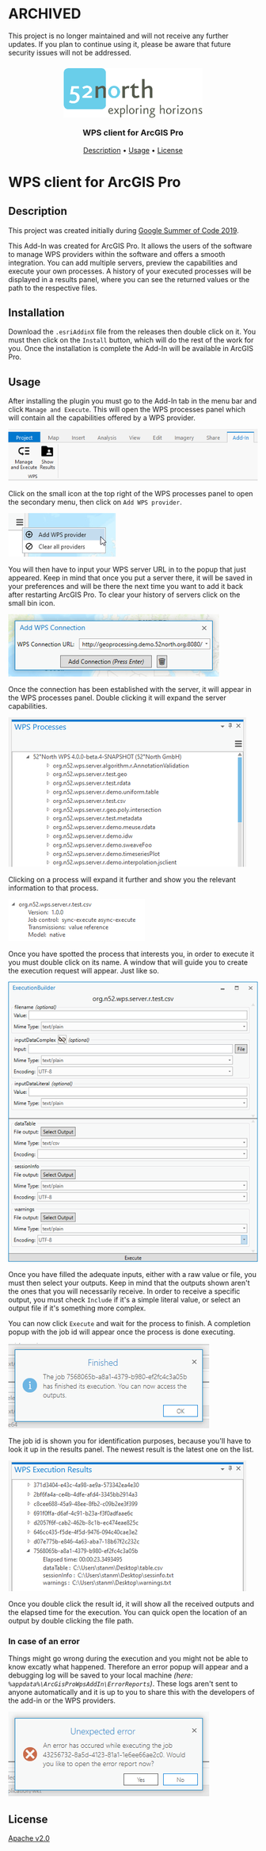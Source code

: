 # ARCHIVED

This project is no longer maintained and will not receive any further updates. If you plan to continue using it, please be aware that future security issues will not be addressed.


<h3 align="center">
    <img src="./media/52n-logo.svg" height=100>
    <p><b>WPS client for ArcGIS Pro</b></p>
</h3>

<p align="center">
    <a href="#description">Description</a> •
    <a href="#usage">Usage</a> •
    <a href="#license">License</a>
</p>

# WPS client for ArcGIS Pro

## Description

This project was created initially during [Google Summer of Code 2019](https://summerofcode.withgoogle.com/projects/#6595064984240128).

This Add-In was created for ArcGIS Pro. It allows the users of the software to manage WPS providers within the software and offers a smooth integration. You can add multiple servers, preview the capabilities and execute your own processes. A history of your executed processes will be displayed in a results panel, where you can see the returned values or the path to the respective files.

## Installation

Download the `.esriAddinX` file from the releases then double click on it. You must then click on the `Install` button, which will do the rest of the work for you. Once the installation is complete the Add-In will be available in ArcGIS Pro.

## Usage

After installing the plugin you must go to the Add-In tab in the menu bar and click `Manage and Execute`. This will open the WPS processes panel which will contain all the capabilities offered by a WPS provider.

![Top menu buttons](media/screenshots/top_buttons.png)

Click on the small icon at the top right of the WPS processes panel to open the secondary menu, then click on `Add WPS provider`.

![Add WPS provider menu](media/screenshots/add_menu.png)

You will then have to input your WPS server URL in to the popup that just appeared. Keep in mind that once you put a server there, it will be saved in your preferences and will be there the next time you want to add it back after restarting ArcGIS Pro. To clear your history of servers click on the small bin icon.

![Add WPS connection popup](media/screenshots/add_wps_popup.png)

Once the connection has been established with the server, it will appear in the WPS processes panel. Double clicking it will expand the server capabilities.

![WPS processes window](media/screenshots/wps_processes_window.png)

Clicking on a process will expand it further and show you the relevant information to that process.

![Process detail](media/screenshots/process_example.png)

Once you have spotted the process that interests you, in order to execute it you must double click on its name. A window that will guide you to create the execution request will appear. Just like so.

![Execution builder window](media/screenshots/execution_builder.png)

Once you have filled the adequate inputs, either with a raw value or file, you must then select your outputs. Keep in mind that the outputs shown aren't the ones that you will necessarily receive. In order to receive a specific output, you must check `Include` if it's a simple literal value, or select an output file if it's something more complex.

You can now click `Execute` and wait for the process to finish. A completion popup with the job id will appear once the process is done executing.

![Finished process popup](media/screenshots/finished_popup.png)

The job id is shown you for identification purposes, because you'll have to look it up in the results panel. The newest result is the latest one on the list.

![Results panel](media/screenshots/results_window.png)

Once you double click the result id, it will show all the received outputs and the elapsed time for the execution. You can quick open the location of an output by double clicking the file path.

### In case of an error

Things might go wrong during the execution and you might not be able to know excatly what happened. Therefore an error popup will appear and a debugging log will be saved to your local machine *(here: `%appdata%\ArcGisProWpsAddIn\ErrorReports`)*. These logs aren't sent to anyone automatically and it is up to you to share this with the developers of the add-in or the WPS providers.

![Error popup](media/screenshots/error_popup.png)

## License

[Apache v2.0](https://www.apache.org/licenses/LICENSE-2.0)
